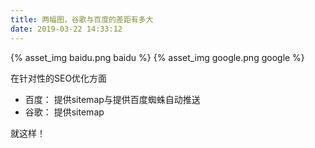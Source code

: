 ```yaml
---
title: 两幅图，谷歌与百度的差距有多大
date: 2019-03-22 14:33:12
---
```


{% asset_img baidu.png baidu %}
{% asset_img google.png google %}

在针对性的SEO优化方面
- 百度： 提供sitemap与提供百度蜘蛛自动推送
- 谷歌： 提供sitemap

就这样！
